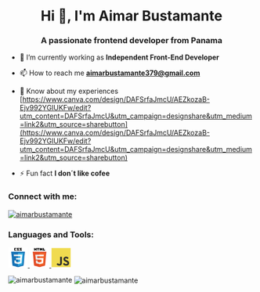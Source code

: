 <h1 align="center">Hi 👋, I'm Aimar Bustamante</h1>
<h3 align="center">A passionate frontend developer from Panama</h3>

- 🔭 I’m currently working as **Independent Front-End Developer**

- 📫 How to reach me **aimarbustamante379@gmail.com**

- 📄 Know about my experiences [https://www.canva.com/design/DAFSrfaJmcU/AEZkozaB-Ejv992YGIUKFw/edit?utm_content=DAFSrfaJmcU&utm_campaign=designshare&utm_medium=link2&utm_source=sharebutton](https://www.canva.com/design/DAFSrfaJmcU/AEZkozaB-Ejv992YGIUKFw/edit?utm_content=DAFSrfaJmcU&utm_campaign=designshare&utm_medium=link2&utm_source=sharebutton)

- ⚡ Fun fact **I don´t like cofee**

<h3 align="left">Connect with me:</h3>
<p align="left">
<a href="https://linkedin.com/in/aimarbustamante" target="blank"><img align="center" src="https://raw.githubusercontent.com/rahuldkjain/github-profile-readme-generator/master/src/images/icons/Social/linked-in-alt.svg" alt="aimarbustamante" height="30" width="40" /></a>
</p>

<h3 align="left">Languages and Tools:</h3>
<p align="left"> <a href="https://www.w3schools.com/css/" target="_blank" rel="noreferrer"> <img src="https://raw.githubusercontent.com/devicons/devicon/master/icons/css3/css3-original-wordmark.svg" alt="css3" width="40" height="40"/> </a> <a href="https://www.w3.org/html/" target="_blank" rel="noreferrer"> <img src="https://raw.githubusercontent.com/devicons/devicon/master/icons/html5/html5-original-wordmark.svg" alt="html5" width="40" height="40"/> </a> <a href="https://developer.mozilla.org/en-US/docs/Web/JavaScript" target="_blank" rel="noreferrer"> <img src="https://raw.githubusercontent.com/devicons/devicon/master/icons/javascript/javascript-original.svg" alt="javascript" width="40" height="40"/> </a> </p>

<p><img align="left" src="https://github-readme-stats.vercel.app/api/top-langs?username=aimarbustamante&show_icons=true&locale=en&layout=compact" alt="aimarbustamante" /></p>

<p>&nbsp;<img align="center" src="https://github-readme-stats.vercel.app/api?username=aimarbustamante&show_icons=true&locale=en" alt="aimarbustamante" /></p>
